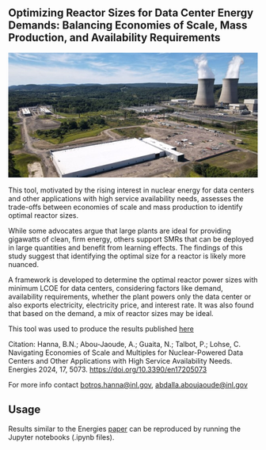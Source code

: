 ## Optimizing Reactor Sizes for Data Center Energy Demands: Balancing Economies of Scale, Mass Production, and Availability Requirements

![image info](icons/PennNucDataCenter.jpeg)

This tool, motivated by the rising interest in nuclear energy for data centers and other applications with high service availability needs, assesses the trade-offs between economies of scale and mass production to identify optimal reactor sizes.

While some advocates argue that large plants are ideal for providing gigawatts of clean, firm energy, others support SMRs that can be deployed in large quantities and benefit from learning effects. The findings of this study suggest that identifying the optimal size for a reactor is likely more nuanced.

A framework is developed to determine the optimal reactor power sizes with minimum LCOE for data centers, considering factors like demand, availability requirements, whether the plant powers only the data center or also exports electricity, electricity price, and interest rate. It was also found that based on the demand, a mix of reactor sizes may be ideal.

This tool was used to produce the results published [here](https://www.mdpi.com/1996-1073/17/20/5073)

Citation: Hanna, B.N.; Abou-Jaoude, A.; Guaita, N.; Talbot, P.; Lohse, C. Navigating Economies of Scale and Multiples for Nuclear-Powered Data Centers and Other Applications with High Service Availability Needs. Energies 2024, 17, 5073. https://doi.org/10.3390/en17205073


For more info contact botros.hanna@inl.gov, abdalla.aboujaoude@inl.gov


## Usage
Results similar to the Energies [paper](https://www.mdpi.com/1996-1073/17/20/5073) can be reproduced by running the Jupyter notebooks (.ipynb files).